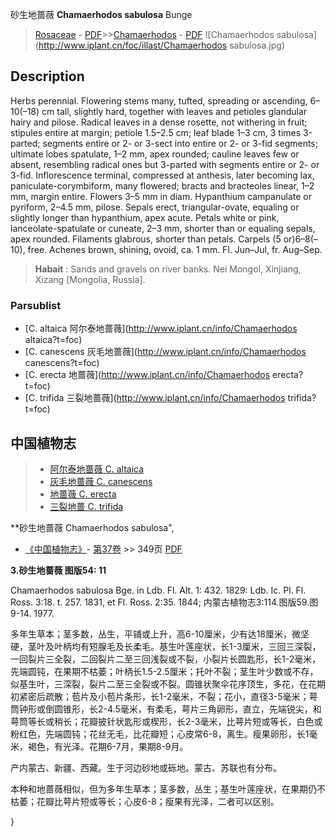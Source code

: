 砂生地蔷薇 **Chamaerhodos sabulosa** Bunge

> [Rosaceae](http://www.iplant.cn/info/Rosaceae?t=foc) - [PDF](http://www.iplant.cn/foc/pdf/Rosaceae.pdf)>>[Chamaerhodos](http://www.iplant.cn/info/Chamaerhodos?t=foc) - [PDF](http://www.iplant.cn/foc/pdf/Chamaerhodos.pdf)
![Chamaerhodos sabulosa](http://www.iplant.cn/foc/illast/Chamaerhodos sabulosa.jpg)

## Description

Herbs perennial. Flowering stems many, tufted, spreading or ascending, 6–10(–18) cm tall, slightly hard, together with leaves and petioles glandular hairy and pilose. Radical leaves in a dense rosette, not withering in fruit; stipules entire at margin; petiole 1.5–2.5 cm; leaf blade 1–3 cm, 3 times 3-parted; segments entire or 2- or 3-sect into entire or 2- or 3-fid segments; ultimate lobes spatulate, 1–2 mm, apex rounded; cauline leaves few or absent, resembling radical ones but 3-parted with segments entire or 2- or 3-fid. Inflorescence terminal, compressed at anthesis, later becoming lax, paniculate-corymbiform, many flowered; bracts and bracteoles linear, 1–2 mm, margin entire. Flowers 3–5 mm in diam. Hypanthium campanulate or pyriform, 2–4.5 mm, pilose. Sepals erect, triangular-ovate, equaling or slightly longer than hypanthium, apex acute. Petals white or pink, lanceolate-spatulate or cuneate, 2–3 mm, shorter than or equaling sepals, apex rounded. Filaments glabrous, shorter than petals. Carpels (5 or)6–8(–10), free. Achenes brown, shining, ovoid, ca. 1 mm. Fl. Jun–Jul, fr. Aug–Sep.


> **Habait** : 
> Sands and gravels on river banks.  Nei Mongol, Xinjiang, Xizang [Mongolia, Russia].

### Parsublist

* [C.  altaica  阿尔泰地蔷薇](http://www.iplant.cn/info/Chamaerhodos altaica?t=foc)
* [C.  canescens  灰毛地蔷薇](http://www.iplant.cn/info/Chamaerhodos canescens?t=foc)
* [C.  erecta  地蔷薇](http://www.iplant.cn/info/Chamaerhodos erecta?t=foc)
* [C.  trifida  三裂地蔷薇](http://www.iplant.cn/info/Chamaerhodos trifida?t=foc)


## 中国植物志

> * [阿尔泰地蔷薇  C.  altaica](Chamaerhodos-altaica-阿尔泰地蔷薇.md)
> * [灰毛地蔷薇  C.  canescens](Chamaerhodos-canescens-灰毛地蔷薇.md)
> * [地蔷薇  C.  erecta](Chamaerhodos-erecta-地蔷薇.md)
> * [三裂地蔷  C.  trifida](Chamaerhodos-trifida-三裂地蔷薇.md)


**砂生地蔷薇 Chamaerhodos sabulosa",

* [《中国植物志》](http://www.iplant.cn/frps)- [第37卷](http://www.iplant.cn/frps/vol/37) >> 349页 [PDF](http://www.iplant.cn/frps/pdf/37/349.PDF)


**3.砂生地蔷薇 图版54: 11**

Chamaerhodos sabulosa Bge. in Ldb. Fl. Alt. 1: 432. 1829: Ldb. Ic. Pl. Fl. Ross. 3:18. t. 257. 1831, et Fl. Ross. 2:35. 1844; 内蒙古植物志3:114.图版59.图9-14. 1977.

多年生草本；茎多数，丛生，平铺或上升，高6-10厘米，少有达18厘米，微坚硬，茎叶及叶柄均有短腺毛及长柔毛。基生叶莲座状，长1-3厘米，三回三深裂，一回裂片三全裂，二回裂片二至三回浅裂或不裂，小裂片长圆匙形，长1-2毫米，先端圆钝，在果期不枯萎；叶柄长1.5-2.5厘米；托叶不裂；茎生叶少数或不存，似基生叶，三深裂，裂片二至三全裂或不裂。圆锥状聚伞花序顶生，多花，在花期初紧密后疏散；苞片及小苞片条形，长1-2毫米，不裂；花小，直径3-5毫米；萼筒钟形或倒圆锥形，长2-4.5毫米，有柔毛，萼片三角卵形，直立，先端锐尖，和萼筒等长或稍长；花瓣披针状匙形或楔形，长2-3毫米，比萼片短或等长，白色或粉红色，先端圆钝；花丝无毛，比花瓣短；心皮常6-8，离生。瘦果卵形，长1毫米，褐色，有光泽。花期6-7月，果期8-9月。

产内蒙古、新疆、西藏。生于河边砂地或砾地。蒙古、苏联也有分布。

本种和地蔷薇相似，但为多年生草本；茎多数，丛生；基生叶莲座状，在果期仍不枯萎；花瓣比萼片短或等长；心皮6-8；瘦果有光泽，二者可以区别。

}